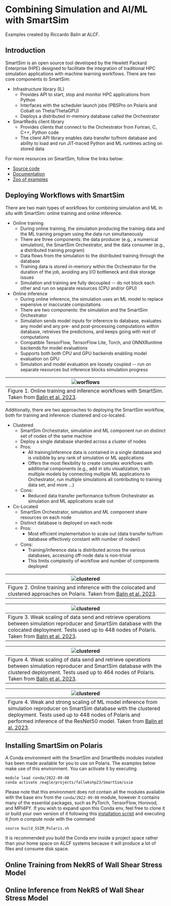 # Combining Simulation and AI/ML with SmartSim
Examples created by Riccardo Balin at ALCF.


## Introduction

SmartSim is an open source tool developed by the Hewlett Packard Enterprise (HPE) designed to facilitate the integration of traditional HPC simulation applications with machine learning workflows.
There are two core components to SmartSim:
- Infrastructure library (IL)
  - Provides API to start, stop and monitor HPC applications from Python
  - Interfaces with the scheduler launch jobs (PBSPro on Polaris and Cobalt on Theta/ThetaGPU)
  - Deploys a distributed in-memory database called the Orchestrator
- SmartRedis client library
  - Provides clients that connect to the Orchestrator from Fortran, C, C++, Python code
  - The client API library enables data transfer to/from database and ability to load and run JIT-traced Python and ML runtimes acting on stored data

For more resources on SmartSim, follow the links below:
- [Source code](https://github.com/CrayLabs/SmartSim)
- [Documentation](https://www.craylabs.org/docs/overview.html)
- [Zoo of examples](https://github.com/CrayLabs/SmartSim-Zoo)


## Deploying Workflows with SmartSim

There are two main types of workflows for combining simulation and ML in situ with SmartSim: online training and online inference.
- Online training
  - During online training, the simulation producing the training data and the ML training program using the data run simultaneously
  - There are three components: the data producer (e.g., a numerical simulation), the SmartSim Orchestrator, and the data consumer (e.g., a distributed training program)
  - Data flows from the simulation to the distributed training through the database
  - Training data is stored in-memory within the Orchestrator for the duration of the job, avoiding any I/O bottleneck and disk storage issues
  - Simulation and training are fully decoupled -- do not block each other and run on separate resources (CPU and/or GPU)
- Online inference
  - During online inference, the simulation uses an ML model to replace expensive or inaccurate computations
  - There are two components: the simulation and the SmartSim Orchestrator
  - Simulation sends model inputs for inference to database, evaluates any model and any pre- and post-processing computations within database, retreives the predictions, and keeps going with rest of computations
  - Compatible TensorFlow, TensorFlow Lite, Torch, and ONNXRuntime backends for model evaluations
  - Supports both both CPU and GPU backends enabling model evaluation on GPU
  - Simulation and model evaluation are loosely coupled -- run on separate resources but inference blocks simulation progress

| ![worflows](figures/smartsim_workflow_diagram.png) |
| ---- |
| Figure 1. Online training and inference workflows with SmartSim. Taken from [Balin et al. 2023](https://arxiv.org/abs/2306.12900v1). |

Additionally, there are two approaches to deploying the SmartSim workflow, both for training and inference: clustered and co-located.
- Clustered
  - SmartSim Orchestrator, simulation and ML component run on distinct set of nodes of the same machine
  - Deploy a single database sharded across a cluster of nodes
  - Pros: 
    - All training/inference data is contained in a single database and is visibible by any rank of simulation or ML applications
    - Offers the most flexibility to create complex workflows with additional components (e.g., add in situ visualization, train multiple models by connecting multiple ML applications to Orchestrator, run multiple simulations all contributing to training data set, and more ...)
  - Cons:
    - Reduced data transfer performance to/from Orchestrator as simulation and ML applications scale out
- Co-Located
  - SmartSim Orchestrator, simulation and ML component share resources on each node
  - Distinct database is deployed on each node
  - Pros:
     - Most efficient implementation to scale out (data transfer to/from database effectively constant with number of nodes!)
  - Cons:
    - Training/inference data is distributed across the various databases, accessing off-node data is non-trivial
    - This limits complexity of workflow and number of components deployed

| ![clustered](figures/colocated_vs_clustered.png) |
| ---- |
| Figure 2. Online training and inference with the colocated and clustered approaches on Polaris. Taken from [Balin et al. 2023](https://arxiv.org/abs/2306.12900v1). |


| ![clustered](figures/colocated_dataTransfer_weakScale.png) |
| ---- |
| Figure 3. Weak scaling of data send and retrieve operations between simulation reproducer and SmartSim database with the colocated deployment. Tests used up to 448 nodes of Polaris. Taken from [Balin et al. 2023](https://arxiv.org/abs/2306.12900v1). |

| ![clustered](figures/clustered_dataTransfer_weakScale.png) |
| ---- |
| Figure 4. Weak scaling of data send and retrieve operations between simulation reproducer and SmartSim database with the clustered deployment. Tests used up to 464 nodes of Polaris. Taken from [Balin et al. 2023](https://arxiv.org/abs/2306.12900v1). |

| ![clustered](figures/colocated_inference_scale.png) |
| ---- |
| Figure 4. Weak and strong scaling of ML model inference from simulation reproducer on SmartSim database with the clustered deployment. Tests used up to 448 nodes of Polaris and performed inference of the ResNet50 model. Taken from [Balin et al. 2023](https://arxiv.org/abs/2306.12900v1). |




## Installing SmartSim on Polaris

A Conda environment with the SmartSim and SmartRedis modules installed has been made available for you to use on Polaris. 
The examples below make use of this environment. 
You can activate it by executing
```
module load conda/2022-09-08
conda activate /eagle/projects/fallwkshp23/SmartSim/ssim
```

Please note that this environment does not contain all the modules available with the base env from the `conda/2022-09-08` module, however it contains many of the essential packages, such as PyTorch, TensorFlow, Horovod, and MPI4PY.
If you wish to expand upon this Conda env, feel free to clone it or build your own version of it following this [installation script](SmartSim_env/build_SSIM_Polaris.sh) and executing it *from a compute node* with the command
```
source build_SSIM_Polaris.sh
```
It is recommended you build the Conda env inside a project space rather than your home space on ALCF systems because it will produce a lot of files and consume disk space. 




## Online Training from NekRS of Wall Shear Stress Model


## Online Inference from NekRS of Wall Shear Stress Model




